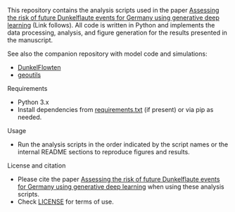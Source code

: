 This repository contains the analysis scripts used in the paper [Assessing the risk of future Dunkelflaute events for Germany using generative deep learning](xxx) (Link follows). All code is written in Python and implements the data processing, analysis, and figure generation for the results presented in the manuscript.

See also the companion repository with model code and simulations:
- [DunkelFlowten](https://github.com/schmidtjonathan/DunkelFlowten)
- [geoutils](https://github.com/fstrnad/geoutils)

Requirements
- Python 3.x
- Install dependencies from [requirements.txt](requirements.txt) (if present) or via pip as needed.

Usage
- Run the analysis scripts in the order indicated by the script names or the internal README sections to reproduce figures and results.

License and citation
- Please cite the paper [Assessing the risk of future Dunkelflaute events for Germany using generative deep learning](xxx) when using these analysis scripts.
- Check [LICENSE](LICENSE) for terms of use.
